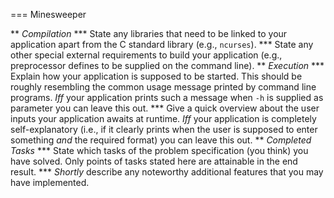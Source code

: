 === Minesweeper

** *Compilation*
  *** State any libraries that need to be linked to your application apart from the C standard library (e.g., `ncurses`).
  *** State any other special external requirements to build your application (e.g., preprocessor defines to be supplied on the command line).
** *Execution*
  *** Explain how your application is supposed to be started. 
      This should be roughly resembling the common usage message printed by command line programs.
      *Iff* your application prints such a message when `-h` is supplied as parameter you can leave this out.
  *** Give a quick overview about the user inputs your application awaits at runtime.
      *Iff* your application is completely self-explanatory (i.e., if it clearly prints when the user is supposed to enter something _and_ the required format) you can leave this out.
** *Completed Tasks*
  *** State which tasks of the problem specification (you think) you have solved.
      Only points of tasks stated here are attainable in the end result.
  *** _Shortly_ describe any noteworthy additional features that you may have implemented.
